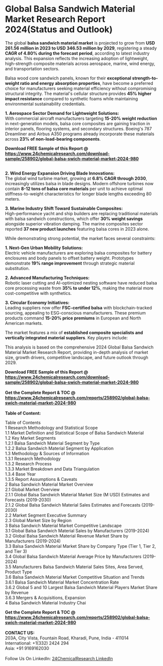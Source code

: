<h1>Global Balsa Sandwich Material Market Research Report 2024(Status and Outlook)</h1><p>The global <strong>balsa sandwich material market</strong> is projected to grow from <strong>USD 261.56 million in 2023 to USD 346.53 million by 2029</strong>, registering a steady <strong>CAGR of 4.80% during the forecast period</strong>, according to latest industry analysis. This expansion reflects the increasing adoption of lightweight, high-strength composite materials across aerospace, marine, wind energy, and transportation sectors.</p><p>Balsa wood core sandwich panels, known for their <strong>exceptional strength-to-weight ratio and energy absorption properties</strong>, have become a preferred choice for manufacturers seeking material efficiency without compromising structural integrity. The material's cellular structure provides <strong>45% higher impact resistance</strong> compared to synthetic foams while maintaining environmental sustainability credentials.</p><p><strong>1. Aerospace Sector Demand for Lightweight Solutions:</strong><br>
With commercial aircraft manufacturers targeting <strong>15-20% weight reduction</strong> in next-generation models, balsa core composites are gaining traction in interior panels, flooring systems, and secondary structures. Boeing's 787 Dreamliner and Airbus A350 programs already incorporate these materials across <strong>23% of non-load-bearing components</strong>.</p><div><b>Download FREE Sample of this Report @ 
            <a href="https://www.24chemicalresearch.com/download-sample/258902/global-balsa-swich-material-market-2024-980">
            https://www.24chemicalresearch.com/download-sample/258902/global-balsa-swich-material-market-2024-980</a></b></div><br><p><strong>2. Wind Energy Expansion Driving Blade Innovations:</strong><br>
The global wind turbine market, growing at <strong>6.8% CAGR through 2030</strong>, increasingly utilizes balsa in blade designs. Modern offshore turbines now contain <strong>8-12 tons of balsa core materials</strong> per unit to achieve optimal stiffness-to-weight characteristics for longer blade lengths exceeding 80 meters.</p><p><strong>3. Marine Industry Shift Toward Sustainable Composites:</strong><br>
High-performance yacht and ship builders are replacing traditional materials with balsa sandwich constructions, which offer <strong>30% weight savings</strong> alongside superior vibration damping. The marine composites sector reported <strong>37 new product launches</strong> featuring balsa cores in 2023 alone.</p><p>While demonstrating strong potential, the market faces several constraints:</p><p><strong>1. Next-Gen Urban Mobility Solutions:</strong><br>
Electric vehicle manufacturers are exploring balsa composites for battery enclosures and body panels to offset battery weight. Prototypes demonstrate <strong>19% range improvement</strong> through strategic material substitution.</p><p><strong>2. Advanced Manufacturing Techniques:</strong><br>
Robotic laser cutting and AI-optimized nesting software have reduced balsa core processing waste from <strong>35% to under 12%</strong>, making the material more cost-competitive with synthetics.</p><p><strong>3. Circular Economy Initiatives:</strong><br>
Leading suppliers now offer <strong>FSC-certified balsa</strong> with blockchain-tracked sourcing, appealing to ESG-conscious manufacturers. These premium products command <strong>15-20% price premiums</strong> in European and North American markets.</p><p>The market features a mix of <strong>established composite specialists and vertically integrated material suppliers</strong>. Key players include:</p><p>This analysis is based on the comprehensive 2024 Global Balsa Sandwich Material Market Research Report, providing in-depth analysis of market size, growth drivers, competitive landscape, and future outlook through 2029.</p><div><b>Download FREE Sample of this Report @ 
            <a href="https://www.24chemicalresearch.com/download-sample/258902/global-balsa-swich-material-market-2024-980">
            https://www.24chemicalresearch.com/download-sample/258902/global-balsa-swich-material-market-2024-980</a></b></div><br><div><b>Get the Complete Report & TOC @ 
            <a href="https://www.24chemicalresearch.com/reports/258902/global-balsa-swich-material-market-2024-980">
            https://www.24chemicalresearch.com/reports/258902/global-balsa-swich-material-market-2024-980</a></b></div><br>
            <b>Table of Content:</b><p>Table of Contents<br />
1 Research Methodology and Statistical Scope<br />
1.1 Market Definition and Statistical Scope of Balsa Sandwich Material<br />
1.2 Key Market Segments<br />
1.2.1 Balsa Sandwich Material Segment by Type<br />
1.2.2 Balsa Sandwich Material Segment by Application<br />
1.3 Methodology & Sources of Information<br />
1.3.1 Research Methodology<br />
1.3.2 Research Process<br />
1.3.3 Market Breakdown and Data Triangulation<br />
1.3.4 Base Year<br />
1.3.5 Report Assumptions & Caveats<br />
2 Balsa Sandwich Material Market Overview<br />
2.1 Global Market Overview<br />
2.1.1 Global Balsa Sandwich Material Market Size (M USD) Estimates and Forecasts (2019-2030)<br />
2.1.2 Global Balsa Sandwich Material Sales Estimates and Forecasts (2019-2030)<br />
2.2 Market Segment Executive Summary<br />
2.3 Global Market Size by Region<br />
3 Balsa Sandwich Material Market Competitive Landscape<br />
3.1 Global Balsa Sandwich Material Sales by Manufacturers (2019-2024)<br />
3.2 Global Balsa Sandwich Material Revenue Market Share by Manufacturers (2019-2024)<br />
3.3 Balsa Sandwich Material Market Share by Company Type (Tier 1, Tier 2, and Tier 3)<br />
3.4 Global Balsa Sandwich Material Average Price by Manufacturers (2019-2024)<br />
3.5 Manufacturers Balsa Sandwich Material Sales Sites, Area Served, Product Type<br />
3.6 Balsa Sandwich Material Market Competitive Situation and Trends<br />
3.6.1 Balsa Sandwich Material Market Concentration Rate<br />
3.6.2 Global 5 and 10 Largest Balsa Sandwich Material Players Market Share by Revenue<br />
3.6.3 Mergers & Acquisitions, Expansion<br />
4 Balsa Sandwich Material Industry Chai</p><div><b>Get the Complete Report & TOC @ 
            <a href="https://www.24chemicalresearch.com/reports/258902/global-balsa-swich-material-market-2024-980">
            https://www.24chemicalresearch.com/reports/258902/global-balsa-swich-material-market-2024-980</a></b></div><br><b>CONTACT US:</b><br>
            203A, City Vista, Fountain Road, Kharadi, Pune, India - 411014<br>
            International: +1(332) 2424 294<br>
            Asia: +91 9169162030 <br><br>
            Follow Us On LinkedIn: <a href="https://www.linkedin.com/company/24chemicalresearch/">24ChemicalResearch LinkedIn</a>
